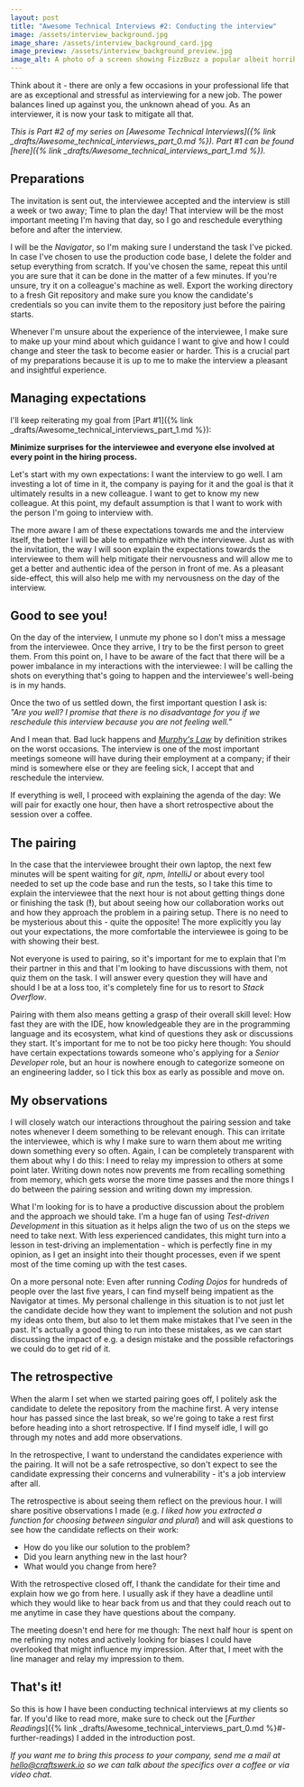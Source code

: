 ```yaml
---
layout: post
title: "Awesome Technical Interviews #2: Conducting the interview"
image: /assets/interview_background.jpg
image_share: /assets/interview_background_card.jpg
image_preview: /assets/interview_background_preview.jpg
image_alt: A photo of a screen showing FizzBuzz a popular albeit horribly ineffective coding exercise.
---
```

Think about it - there are only a few occasions in your professional life that are as exceptional and stressful as interviewing for a new job. The power balances lined up against you, the unknown ahead of you. As an interviewer, it is now your task to mitigate all that.

*This is Part #2 of my series on [Awesome Technical Interviews]({% link _drafts/Awesome_technical_interviews_part_0.md %}). Part #1 can be found [here]({% link _drafts/Awesome_technical_interviews_part_1.md %}).*

## Preparations

The invitation is sent out, the interviewee accepted and the interview is still a week or two away; Time to plan the day! That interview will be the most important meeting I'm having that day, so I go and reschedule everything before and after the interview.

I will be the *Navigator*, so I'm making sure I understand the task I've picked. In case I've chosen to use the production code base, I delete the folder and setup everything from scratch. If you've chosen the same, repeat this until you are sure that it can be done in the matter of a few minutes. If you're unsure, try it on a colleague's machine as well. Export the working directory to a fresh Git repository and make sure you know the candidate's credentials so you can invite them to the repository just before the pairing starts.

Whenever I'm unsure about the experience of the interviewee, I make sure to make up your mind about which guidance I want to give and how I could change and steer the task to become easier or harder. This is a crucial part of my preparations because it is up to me to make the interview a pleasant and insightful experience.

## Managing expectations

I'll keep reiterating my goal from [Part #1]({% link _drafts/Awesome_technical_interviews_part_1.md %}):

**Minimize surprises for the interviewee and everyone else involved at every point in the hiring process.**

Let's start with my own expectations: I want the interview to go well. I am investing a lot of time in it, the company is paying for it and the goal is that it ultimately results in a new colleague. I want to get to know my new colleague. At this point, my default assumption is that I want to work with the person I'm going to interview with.

The more aware I am of these expectations towards me and the interview itself, the better I will be able to empathize with the interviewee. Just as with the invitation, the way I will soon explain the expectations towards the interviewee to them will help mitigate their nervousness and will allow me to get a better and authentic idea of the person in front of me. As a pleasant side-effect, this will also help me with my nervousness on the day of the interview.

## Good to see you!

On the day of the interview, I unmute my phone so I don't miss a message from the interviewee. Once they arrive, I try to be the first person to greet them. From this point on, I have to be aware of the fact that there will be a power imbalance in my interactions with the interviewee: I will be calling the shots on everything that's going to happen and the interviewee's well-being is in my hands.

Once the two of us settled down, the first important question I ask is:  
*"Are you well? I promise that there is no disadvantage for you if we reschedule this interview because you are not feeling well."*  

And I mean that. Bad luck happens and [*Murphy's Law*](https://en.wikipedia.org/wiki/Murphy%27s_law) by definition strikes on the worst occasions. The interview is one of the most important meetings someone will have during their employment at a company; if their mind is somewhere else or they are feeling sick, I accept that and reschedule the interview.

If everything is well, I proceed with explaining the agenda of the day: We will pair for exactly one hour, then have a short retrospective about the session over a coffee.

## The pairing

In the case that the interviewee brought their own laptop, the next few minutes will be spent waiting for *git*, *npm*, *IntelliJ* or about every tool needed to set up the code base and run the tests, so I take this time to explain the interviewee that the next hour is not about getting things done or finishing the task (**!**), but about seeing how our collaboration works out and how they approach the problem in a pairing setup. There is no need to be mysterious about this - quite the opposite! The more explicitly you lay out your expectations, the more comfortable the interviewee is going to be with showing their best.

Not everyone is used to pairing, so it's important for me to explain that I'm their partner in this and that I'm looking to have discussions with them, not quiz them on the task. I will answer every question they will have and should I be at a loss too, it's completely fine for us to resort to *Stack Overflow*.

Pairing with them also means getting a grasp of their overall skill level: How fast they are with the IDE, how knowledgeable they are in the programming language and its ecosystem, what kind of questions they ask or discussions they start. It's important for me to not be too picky here though: You should have certain expectations towards someone who's applying for a *Senior Developer* role, but an hour is nowhere enough to categorize someone on an engineering ladder, so I tick this box as early as possible and move on.

## My observations

I will closely watch our interactions throughout the pairing session and take notes whenever I deem something to be relevant enough. This can irritate the interviewee, which is why I make sure to warn them about me writing down something every so often. Again, I can be completely transparent with them about why I do this: I need to relay my impression to others at some point later. Writing down notes now prevents me from recalling something from memory, which gets worse the more time passes and the more things I do between the pairing session and writing down my impression.

What I'm looking for is to have a productive discussion about the problem and the approach we should take. I'm a huge fan of using *Test-driven Development* in this situation as it helps align the two of us on the steps we need to take next. With less experienced candidates, this might turn into a lesson in test-driving an implementation - which is perfectly fine in my opinion, as I get an insight into their thought processes, even if we spent most of the time coming up with the test cases.

On a more personal note: Even after running *Coding Dojos* for hundreds of people over the last five years, I can find myself being impatient as the Navigator at times. My personal challenge in this situation is to not just let the candidate decide how they want to implement the solution and not push my ideas onto them, but also to let them make mistakes that I've seen in the past. It's actually a good thing to run into these mistakes, as we can start discussing the impact of e.g. a design mistake and the possible refactorings we could do to get rid of it.

## The retrospective

When the alarm I set when we started pairing goes off, I politely ask the candidate to delete the repository from the machine first. A very intense hour has passed since the last break, so we're going to take a rest first before heading into a short retrospective. If I find myself idle, I will go through my notes and add more observations.

In the retrospective, I want to understand the candidates experience with the pairing. It will not be a safe retrospective, so don't expect to see the candidate expressing their concerns and vulnerability - it's a job interview after all.

The retrospective is about seeing them reflect on the previous hour. I will share positive observations I made (e.g. *I liked how you extracted a function for choosing between singular and plural*) and will ask questions to see how the candidate reflects on their work:

- How do you like our solution to the problem?
- Did you learn anything new in the last hour?
- What would you change from here?

With the retrospective closed off, I thank the candidate for their time and explain how we go from here. I usually ask if they have a deadline until which they would like to hear back from us and that they could reach out to me anytime in case they have questions about the company.

The meeting doesn't end here for me though: The next half hour is spent on me refining my notes and actively looking for biases I could have overlooked that might influence my impression. After that, I meet with the line manager and relay my impression to them.

## That's it!

So this is how I have been conducting technical interviews at my clients so far. If you'd like to read more, make sure to check out the [*Further Readings*]({% link _drafts/Awesome_technical_interviews_part_0.md %}#-further-readings) I added in the introduction post.

*If you want me to bring this process to your company, send me a mail at [hello@craftswerk.io](mailto:hello@craftswerk.io) so we can talk about the specifics over a coffee or via video chat.*
